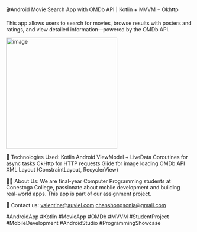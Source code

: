 🎬Android Movie Search App with OMDb API | Kotlin + MVVM + Okhttp

This app allows users to search for movies, browse results with posters and ratings, and view detailed information—powered by the OMDb API.

<img width="300" alt="image" src="https://github.com/user-attachments/assets/9fc69906-ea5e-4e3a-a879-ece7f9010c80" />


🚀 Technologies Used:
Kotlin
Android ViewModel + LiveData
Coroutines for async tasks
OkHttp for HTTP requests
Glide for image loading
OMDb API
XML Layout (ConstraintLayout, RecyclerView)

👩‍💻 About Us:
We are final-year Computer Programming students at Conestoga College, passionate about mobile development and building real-world apps. This app is part of our assignment project.

📧 Contact us: 
valentine@auviel.com
chanshongsonia@gmail.com

#AndroidApp #Kotlin #MovieApp #OMDb #MVVM #StudentProject #MobileDevelopment #AndroidStudio #ProgrammingShowcase
